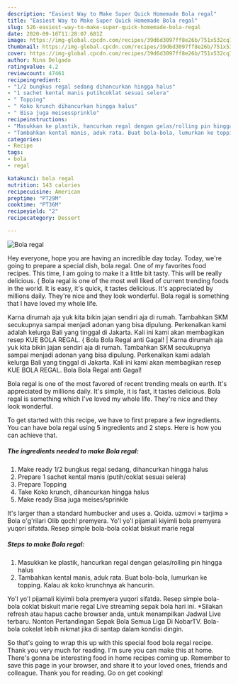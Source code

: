 ```yaml
---
description: "Easiest Way to Make Super Quick Homemade Bola regal"
title: "Easiest Way to Make Super Quick Homemade Bola regal"
slug: 526-easiest-way-to-make-super-quick-homemade-bola-regal
date: 2020-09-16T11:28:07.601Z
image: https://img-global.cpcdn.com/recipes/39d6d3097ff8e26b/751x532cq70/bola-regal-foto-resep-utama.jpg
thumbnail: https://img-global.cpcdn.com/recipes/39d6d3097ff8e26b/751x532cq70/bola-regal-foto-resep-utama.jpg
cover: https://img-global.cpcdn.com/recipes/39d6d3097ff8e26b/751x532cq70/bola-regal-foto-resep-utama.jpg
author: Nina Delgado
ratingvalue: 4.2
reviewcount: 47461
recipeingredient:
- "1/2 bungkus regal sedang dihancurkan hingga halus"
- "1 sachet kental manis putihcoklat sesuai selera"
- " Topping"
- " Koko krunch dihancurkan hingga halus"
- " Bisa juga meisessprinkle"
recipeinstructions:
- "Masukkan ke plastik, hancurkan regal dengan gelas/rolling pin hingga halus"
- "Tambahkan kental manis, aduk rata. Buat bola-bola, lumurkan ke topping. Kalau ak koko krunchnya ak hancurin."
categories:
- Recipe
tags:
- bola
- regal

katakunci: bola regal 
nutrition: 143 calories
recipecuisine: American
preptime: "PT29M"
cooktime: "PT36M"
recipeyield: "2"
recipecategory: Dessert

---
```



![Bola regal](https://img-global.cpcdn.com/recipes/39d6d3097ff8e26b/751x532cq70/bola-regal-foto-resep-utama.jpg)

Hey everyone, hope you are having an incredible day today. Today, we're going to prepare a special dish, bola regal. One of my favorites food recipes. This time, I am going to make it a little bit tasty. This will be really delicious.
{
Bola regal is one of the most well liked of current trending foods in the world. It is easy, it's quick, it tastes delicious. It's appreciated by millions daily. They're nice and they look wonderful. Bola regal is something that I have loved my whole life.

Karna dirumah aja yuk kita bikin jajan sendiri aja di rumah. Tambahkan SKM secukupnya sampai menjadi adonan yang bisa dipulung. Perkenalkan kami adalah kelurga Bali yang tinggal di Jakarta. Kali ini kami akan membagikan resep KUE BOLA REGAL. { Bola Bola Regal anti Gagal!
|
Karna dirumah aja yuk kita bikin jajan sendiri aja di rumah. Tambahkan SKM secukupnya sampai menjadi adonan yang bisa dipulung. Perkenalkan kami adalah kelurga Bali yang tinggal di Jakarta. Kali ini kami akan membagikan resep KUE BOLA REGAL.  Bola Bola Regal anti Gagal!

Bola regal is one of the most favored of recent trending meals on earth. It's appreciated by millions daily. It's simple, it is fast, it tastes delicious. Bola regal is something which I've loved my whole life. They're nice and they look wonderful.


To get started with this recipe, we have to first prepare a few ingredients. You can have bola regal using 5 ingredients and 2 steps. Here is how you can achieve that.

<!--inarticleads1-->

##### The ingredients needed to make Bola regal:

1. Make ready 1/2 bungkus regal sedang, dihancurkan hingga halus
1. Prepare 1 sachet kental manis (putih/coklat sesuai selera)
1. Prepare  Topping
1. Take  Koko krunch, dihancurkan hingga halus
1. Make ready  Bisa juga meises/sprinkle


It&#39;s larger than a standard humbucker and uses a. Qoida. uzmovi » tarjima » Bola o&#39;g&#39;rilari Olib qoch! premyera. Yo&#39;l yo&#39;l pijamali kiyimli bola premyera yuqori sifatda. Resep simple bola-bola coklat biskuit marie regal 

<!--inarticleads2-->

##### Steps to make Bola regal:

1. Masukkan ke plastik, hancurkan regal dengan gelas/rolling pin hingga halus
1. Tambahkan kental manis, aduk rata. Buat bola-bola, lumurkan ke topping. Kalau ak koko krunchnya ak hancurin.


Yo&#39;l yo&#39;l pijamali kiyimli bola premyera yuqori sifatda. Resep simple bola-bola coklat biskuit marie regal Live streaming sepak bola hari ini. *Silakan refresh atau hapus cache browser anda, untuk menampilkan Jadwal Live terbaru. Nonton Pertandingan Sepak Bola Semua Liga Di NobarTV. Bola-bola cokelat lebih nikmat jika di santap dalam kondisi dingin. 

So that's going to wrap this up with this special food bola regal recipe. Thank you very much for reading. I'm sure you can make this at home. There's gonna be interesting food in home recipes coming up. Remember to save this page in your browser, and share it to your loved ones, friends and colleague. Thank you for reading. Go on get cooking!
